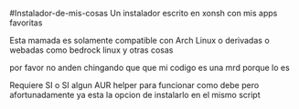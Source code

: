 #Instalador-de-mis-cosas
Un instalador escrito en xonsh con mis apps favoritas


Esta mamada es solamente compatible con Arch Linux o derivadas o webadas como bedrock linux y otras cosas

por favor no anden chingando que que mi codigo es una mrd porque lo es

Requiere SI o SI algun AUR helper para funcionar como debe pero afortunadamente ya esta la opcion de instalarlo en el mismo script 
